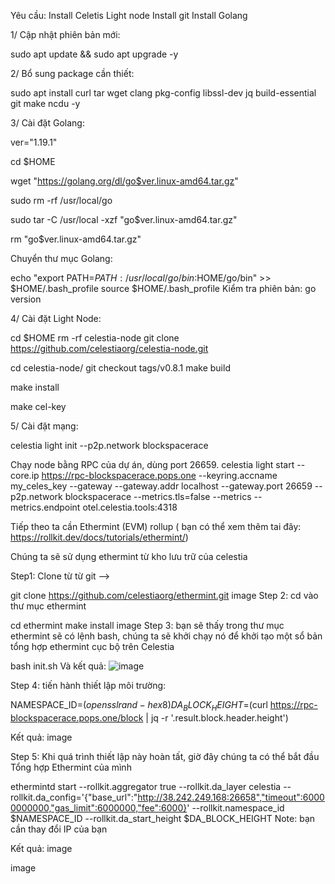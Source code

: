 Yêu cầu: Install Celetis Light node Install git Install Golang

1/ Cập nhật phiên bản mới:

sudo apt update && sudo apt upgrade -y

2/ Bổ sung package cần thiết:

sudo apt install curl tar wget clang pkg-config libssl-dev jq build-essential git make ncdu -y

3/ Cài đặt Golang:

ver="1.19.1"

cd $HOME

wget "https://golang.org/dl/go$ver.linux-amd64.tar.gz"

sudo rm -rf /usr/local/go

sudo tar -C /usr/local -xzf "go$ver.linux-amd64.tar.gz"

rm "go$ver.linux-amd64.tar.gz"

Chuyển thư mục Golang:

echo "export PATH=$PATH:/usr/local/go/bin:$HOME/go/bin" >> $HOME/.bash_profile
source $HOME/.bash_profile
Kiểm tra phiên bản: go version

4/ Cài đặt Light Node:

cd $HOME rm -rf celestia-node git clone https://github.com/celestiaorg/celestia-node.git

cd celestia-node/ git checkout tags/v0.8.1 make build

make install

make cel-key

5/ Cài đặt mạng:

celestia light init --p2p.network blockspacerace

Chạy node bằng RPC của dự án, dùng port 26659. celestia light start --core.ip https://rpc-blockspacerace.pops.one --keyring.accname my_celes_key --gateway --gateway.addr localhost --gateway.port 26659 --p2p.network blockspacerace --metrics.tls=false --metrics --metrics.endpoint otel.celestia.tools:4318

Tiếp theo ta cần Ethermint (EVM) rollup ( bạn có thể xem thêm tai đây: https://rollkit.dev/docs/tutorials/ethermint/)

Chúng ta sẽ sử dụng ethermint từ kho lưu trữ của celestia

Step1: Clone từ từ git -->

git clone https://github.com/celestiaorg/ethermint.git image
Step 2: cd vào thư mục ethermint

cd ethermint
make install image
Step 3: bạn sẽ thấy trong thư mục ethermint sẽ có lệnh bash, chúng ta sẽ khởi chạy nó để khởi tạo một sổ bản tổng hợp ethermint cục bộ trên Celestia

bash init.sh
Và kết quả:
![image](https://github.com/nmtneo/shi/assets/94493542/ec9bf136-228e-4e77-ba8d-145049d52f76)


Step 4: tiến hành thiết lập môi trường:

NAMESPACE_ID=$(openssl rand -hex 8) DA_BLOCK_HEIGHT=$(curl https://rpc-blockspacerace.pops.one/block | jq -r '.result.block.header.height')

Kết quả: image

Step 5: Khi quá trình thiết lập này hoàn tất, giờ đây chúng ta có thể bắt đầu Tổng hợp Ethermint của mình

ethermintd start --rollkit.aggregator true --rollkit.da_layer celestia --rollkit.da_config='{"base_url":"http://38.242.249.168:26658","timeout":60000000000,"gas_limit":6000000,"fee":6000}' --rollkit.namespace_id $NAMESPACE_ID --rollkit.da_start_height $DA_BLOCK_HEIGHT
Note: bạn cần thay đổi IP của bạn

Kết quả: image

image

